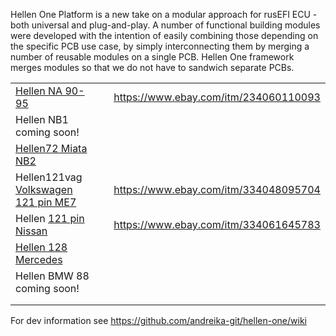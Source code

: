 
Hellen One Platform is a new take on a modular approach for rusEFI ECU - both universal and plug-and-play.
A number of functional building modules were developed with the intention of easily combining those depending on the specific PCB use case, by simply interconnecting them by merging a number of reusable modules on a single PCB. Hellen One framework merges modules so that we do not have to sandwich separate PCBs.


|   |   |   |
|---|---|---|
| [Hellen NA 90-95](Hellen64-Miata-NA6-94) |   |  https://www.ebay.com/itm/234060110093 |
| Hellen NB1 coming soon!  |   |   |
| [Hellen72 Miata NB2](Hellen72)  |   |   |
| Hellen121vag [Volkswagen 121 pin ME7](Hellen121VAG)  |   |  https://www.ebay.com/itm/334048095704 |
| Hellen [121 pin Nissan](Hellen-121-Nissan)  | |   https://www.ebay.com/itm/334061645783  |
| [Hellen 128 Mercedes](Hellen-128-Mercedes)  |   |   |
| Hellen BMW 88 coming soon!  |   |   |
|   |   |   |
|   |   |   |





For dev information see https://github.com/andreika-git/hellen-one/wiki